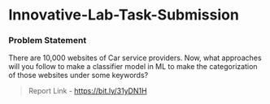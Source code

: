 # Innovative-Lab-Task-Submission

### Problem Statement 
There are 10,000 websites of Car service providers. Now, what approaches will you follow to
make a classifier model in ML to make the categorization of those websites under some
keywords?

> Report Link - https://bit.ly/31yDN1H
